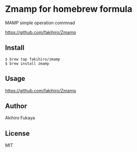 # Zmamp for homebrew formula

MAMP simple operation commnad

https://github.com/fakihiro/Zmamp


## Install

```
$ brew tap fakihiro/zmamp
$ brew install zmamp
```

## Usage

https://github.com/fakihiro/Zmamp

## Author
Akihiro Fukaya

## License
MIT
